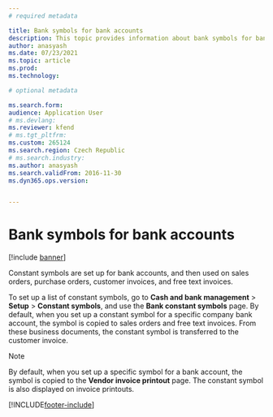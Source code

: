 ```yaml
---
# required metadata

title: Bank symbols for bank accounts
description: This topic provides information about bank symbols for bank accounts.
author: anasyash
ms.date: 07/23/2021
ms.topic: article
ms.prod: 
ms.technology: 

# optional metadata

ms.search.form: 
audience: Application User
# ms.devlang: 
ms.reviewer: kfend
# ms.tgt_pltfrm: 
ms.custom: 265124
ms.search.region: Czech Republic
# ms.search.industry: 
ms.author: anasyash
ms.search.validFrom: 2016-11-30
ms.dyn365.ops.version: 


---
```


# Bank symbols for bank accounts 

[!include [banner](../includes/banner.md)]

Constant symbols are set up for bank accounts, and then used on sales orders, purchase orders, customer invoices, and free text invoices. 

To set up a list of constant symbols, go to **Cash and bank management** > **Setup** > **Constant symbols**, and use the **Bank constant symbols** page. By default, when you set up a constant symbol for a specific company bank account, the symbol is copied to sales orders and free text invoices. From these business documents, the constant symbol is transferred to the customer invoice. 

> [!NOTE]
> By default, when you set up a specific symbol for a bank account, the symbol is copied to the **Vendor invoice printout** page. The constant symbol is also displayed on invoice printouts. 

[!INCLUDE[footer-include](../../includes/footer-banner.md)]
